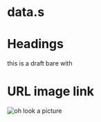 # data.s

# Headings 
this is a draft bare with



# URL image link

![oh look a picture ](https://th.bing.com/th/id/OIP.MatFR9ypZKngxBj5UEa2BwHaE8?w=239&h=180&c=7&r=0&o=5&dpr=2.5&pid=1.7)
